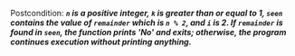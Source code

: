 Postcondition: ***`n` is a positive integer, `k` is greater than or equal to 1, `seen` contains the value of `remainder` which is `n % 2`, and `i` is 2. If `remainder` is found in `seen`, the function prints 'No' and exits; otherwise, the program continues execution without printing anything.***